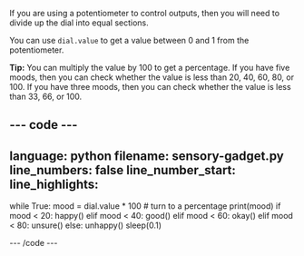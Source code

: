 If you are using a potentiometer to control outputs, then you will need to divide up the dial into equal sections.

You can use `dial.value` to get a value between 0 and 1 from the potentiometer.

**Tip:** You can multiply the value by 100 to get a percentage. If you have five moods, then you can check whether the value is less than 20, 40, 60, 80, or 100. If you have three moods, then you can check whether the value is less than 33, 66, or 100.

--- code ---
---
language: python filename: sensory-gadget.py line_numbers: false line_number_start:
line_highlights:
---

while True: mood = dial.value * 100 # turn to a percentage print(mood) if mood < 20: happy() elif mood < 40: good() elif mood < 60: okay() elif mood < 80: unsure() else: unhappy() sleep(0.1)

--- /code ---
